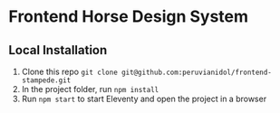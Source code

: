 # Frontend Horse Design System

## Local Installation

1. Clone this repo `git clone git@github.com:peruvianidol/frontend-stampede.git`
2. In the project folder, run `npm install`
3. Run `npm start` to start Eleventy and open the project in a browser
